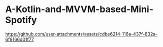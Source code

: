 # A-Kotlin-and-MVVM-based-Mini-Spotify
https://github.com/user-attachments/assets/cdbe6214-116a-437f-832a-6f9166d01f77
